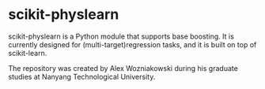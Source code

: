 scikit-physlearn
=========================================

scikit-physlearn is a Python module that supports base boosting.
It is currently designed for (multi-target)regression tasks,
and it is built on top of scikit-learn.

The repository was created by Alex Wozniakowski during
his graduate studies at Nanyang Technological University.
